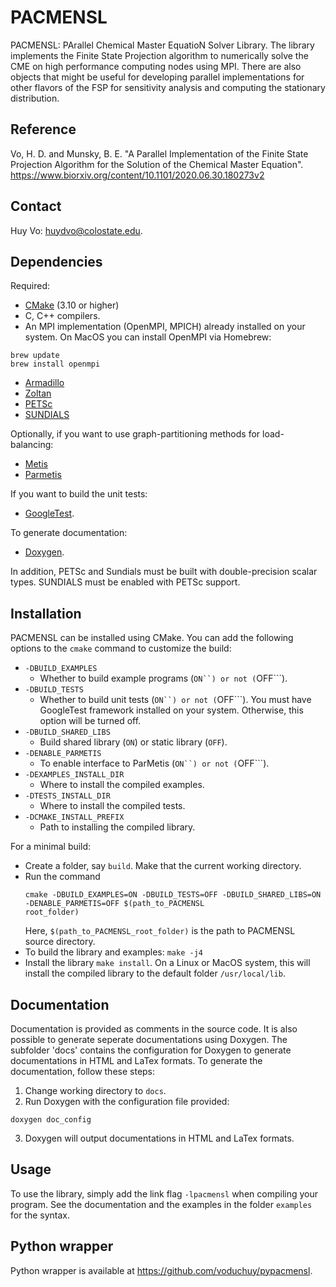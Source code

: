 # PACMENSL

PACMENSL: PArallel Chemical Master EquatioN Solver Library. The library implements the Finite State Projection algorithm to numerically solve the CME on high performance computing nodes using MPI. There are also objects that might be useful for developing parallel implementations for other flavors of the FSP for sensitivity analysis and computing the stationary distribution.

## Reference

Vo, H. D. and Munsky, B. E. "A Parallel Implementation of the Finite State Projection Algorithm for the Solution of the Chemical Master Equation". https://www.biorxiv.org/content/10.1101/2020.06.30.180273v2

## Contact

Huy Vo: huydvo@colostate.edu.

## Dependencies

Required:
* [CMake](https://cmake.org/download/) (3.10 or higher) 
* C, C++ compilers.
* An MPI implementation (OpenMPI, MPICH) already installed on your system. On MacOS you can install OpenMPI via
 Homebrew:
```
brew update
brew install openmpi
```
* [Armadillo](http://arma.sourceforge.net/download.html)
* [Zoltan](https://github.com/trilinos/Trilinos/tree/master/packages/zoltan)
* [PETSc](https://www.mcs.anl.gov/petsc/download/)
* [SUNDIALS](https://computation.llnl.gov/projects/sundials/sundials-software)

Optionally, if you want to use graph-partitioning methods for load-balancing:
* [Metis](http://glaros.dtc.umn.edu/gkhome/metis/metis/download)
* [Parmetis](http://glaros.dtc.umn.edu/gkhome/metis/parmetis/download)

If you want to build the unit tests:
* [GoogleTest](https://github.com/google/googletest).

To generate documentation:
* [Doxygen](https://www.doxygen.nl/index.html).

In addition, PETSc and Sundials must be built with double-precision scalar types. SUNDIALS must be enabled with PETSc support.

## Installation

PACMENSL can be installed using CMake. You can add the following options to the ```cmake``` command to customize the
 build:
 
 * ```-DBUILD_EXAMPLES```
    * Whether to build example programs (```ON``) or not (```OFF```).
 * ```-DBUILD_TESTS```
    * Whether to build unit tests (```ON``) or not (```OFF```). You must have GoogleTest framework installed on your
     system. Otherwise, this option will be turned off.
 * ```-DBUILD_SHARED_LIBS```
    * Build shared library (```ON```) or static library (```OFF```).
 * ```-DENABLE_PARMETIS```
    * To enable interface to ParMetis (```ON``) or not (```OFF```).
 * ```-DEXAMPLES_INSTALL_DIR```
    * Where to install the compiled examples.
 * ```-DTESTS_INSTALL_DIR```
    * Where to install the compiled tests.
 * ```-DCMAKE_INSTALL_PREFIX```
    * Path to installing the compiled library.

For a minimal build:
* Create a folder, say ```build```. Make that the current working directory.
* Run the command 
    ``` 
   cmake -DBUILD_EXAMPLES=ON -DBUILD_TESTS=OFF -DBUILD_SHARED_LIBS=ON -DENABLE_PARMETIS=OFF $(path_to_PACMENSL
   root_folder)
    ```        
  Here, ```$(path_to_PACMENSL_root_folder)``` is the path to PACMENSL source directory.
* To build the library and examples:
    ```make -j4```
* Install the library ```make install```. On a Linux or MacOS system, this will install the compiled library to the
 default folder ```/usr/local/lib```.

## Documentation
Documentation is provided as comments in the source code. It is also possible to generate seperate documentations using Doxygen. The subfolder 'docs' contains the configuration for Doxygen to generate documentations in HTML and LaTex formats. To generate the documentation, follow these steps:
1. Change working directory to `docs`.
2. Run Doxygen with the configuration file provided: 
```
doxygen doc_config
```
3. Doxygen will output documentations in HTML and LaTex formats. 

## Usage 
To use the library, simply add the link flag ```-lpacmensl``` when compiling your program. See the 
 documentation and the examples in the folder ```examples``` for the syntax.

## Python wrapper
Python wrapper is available at https://github.com/voduchuy/pypacmensl. 
 

